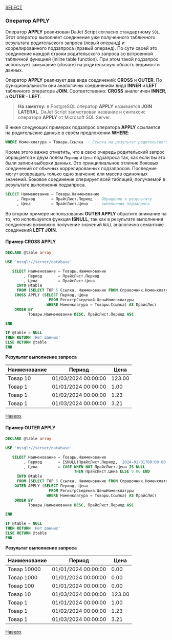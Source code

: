 [SELECT](/dajet-script/databases/select)

### Оператор APPLY

Оператор **APPLY** реализован DaJet Script согласно стандартному ```SQL```. Этот оператор выполняет соединение уже полученного табличного результата родительского запроса (левый операнд) и коррелированного подзапроса (правый операнд). По сути своей это соединение каждой строки родительского запроса со встроенной табличной функцией (inline table function). При этом такой подзапрос использует замыкание (closure) на родительскую область видимости данных.

Оператор **APPLY** реализует два вида соединений: **CROSS** и **OUTER**. По функциональности они аналогичны соединениям вида **INNER** и **LEFT** табличного оператора **JOIN**. Соответственно: **CROSS** аналогичен **INNER**, а **OUTER** - **LEFT**.

> **На заметку:** в PostgreSQL оператор **APPLY** называется **JOIN LATERAL**. DaJet Script заимствовал название и синтаксис оператора **APPLY** от Microsoft SQL Server.

В ниже следующих примерах подзапрос оператора **APPLY** ссылается на родительские данные в своём предложении **WHERE**:

```SQL
WHERE Номенклатура = Товары.Ссылка -- Ссылка на результат родительского запроса
```

Кроме этого важно отметить, что в свою очередь родительский запрос обращается к двум полям ```Период``` и ```Цена``` подзапроса так, как если бы это были записи выборки данных. Это принципиальное отличие боковых соединений от обычных коррелированных подзапросов. Последние могут возвращать только одно значение или массив одиночных значений. Боковое соединение оперирует всей таблицей, получаемой в результате выполнения подзапроса.

```SQL
SELECT Наименование = Товары.Наименование
     , Период       = ПрайсЛист.Период -- Обращение к результату
     , Цена         = ПрайсЛист.Цена   -- выполнения подзапроса
```

Во втором примере использования **OUTER APPLY** обратите внимание на то, что используется функция **ISNULL**, так как в результате выполнения соединения возможно получение значений ```NULL``` аналогично семантике соединений **LEFT JOIN**.

#### Пример CROSS APPLY

```SQL
DECLARE @table array

USE 'mssql://server/database'

   SELECT Наименование = Товары.Наименование
        , Период       = ПрайсЛист.Период
        , Цена         = ПрайсЛист.Цена
     INTO @table
     FROM (SELECT TOP 5 Ссылка, Наименование FROM Справочник.Номенклатура) AS Товары
    CROSS APPLY (SELECT Период, Цена
                   FROM РегистрСведений.ЦеныНоменклатуры
                  WHERE Номенклатура = Товары.Ссылка) AS ПрайсЛист
    ORDER BY
          Товары.Наименование DESC, ПрайсЛист.Период ASC

END

IF @table = NULL
THEN RETURN 'Нет данных'
ELSE RETURN @table
END
```

**Результат выполнение запроса**

|**Наименование**|**Период**|**Цена**|
|----------------|----------|--------|
|Товар 10|01/03/2024 00:00:00|123.00|
|Товар 1|01/01/2024 00:00:00|1.00|
|Товар 1|01/02/2024 00:00:00|1.23|
|Товар 1|01/03/2024 00:00:00|3.21|

[Наверх](#оператор-apply)

#### Пример OUTER APPLY

```SQL
DECLARE @table array

USE 'mssql://server/database'

   SELECT Наименование = Товары.Наименование
        , Период       = ISNULL(ПрайсЛист.Период, '2024-01-01T00:00:00')
        , Цена         = CASE WHEN NOT ПрайсЛист.Цена IS NULL
                              THEN ПрайсЛист.Цена ELSE 0.00 END
     INTO @table
     FROM (SELECT TOP 5 Ссылка, Наименование FROM Справочник.Номенклатура) AS Товары
    OUTER APPLY (SELECT Период, Цена
                   FROM РегистрСведений.ЦеныНоменклатуры
                  WHERE Номенклатура = Товары.Ссылка) AS ПрайсЛист
    ORDER BY
          Товары.Наименование DESC, ПрайсЛист.Период ASC

END

IF @table = NULL
THEN RETURN 'Нет данных'
ELSE RETURN @table
END
```

**Результат выполнение запроса**

|**Наименование**|**Период**|**Цена**|
|----------------|----------|--------|
|Товар 10000|01/01/2024 00:00:00|0.00|
|Товар 1000|01/01/2024 00:00:00|0.00|
|Товар 100|01/01/2024 00:00:00|0.00|
|Товар 10|01/03/2024 00:00:00|123.00|
|Товар 1|01/01/2024 00:00:00|1.00|
|Товар 1|01/02/2024 00:00:00|1.23|
|Товар 1|01/03/2024 00:00:00|3.21|

[Наверх](#оператор-apply)
